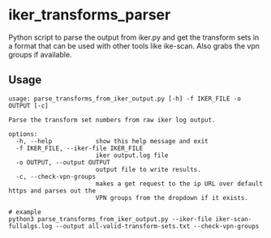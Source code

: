 # iker_transforms_parser

Python script to parse the output from iker.py and get the transform sets in a format that can be used with other tools like ike-scan. Also grabs the vpn groups if available.

## Usage

```shell
usage: parse_transforms_from_iker_output.py [-h] -f IKER_FILE -o OUTPUT [-c]

Parse the transform set numbers from raw iker log output.

options:
  -h, --help            show this help message and exit
  -f IKER_FILE, --iker-file IKER_FILE
                        iker output.log file
  -o OUTPUT, --output OUTPUT
                        output file to write results.
  -c, --check-vpn-groups
                        makes a get request to the ip URL over default https and parses out the
                        VPN groups from the dropdown if it exists.

# example
python3 parse_transforms_from_iker_output.py --iker-file iker-scan-fullalgs.log --output all-valid-transform-sets.txt --check-vpn-groups
```

